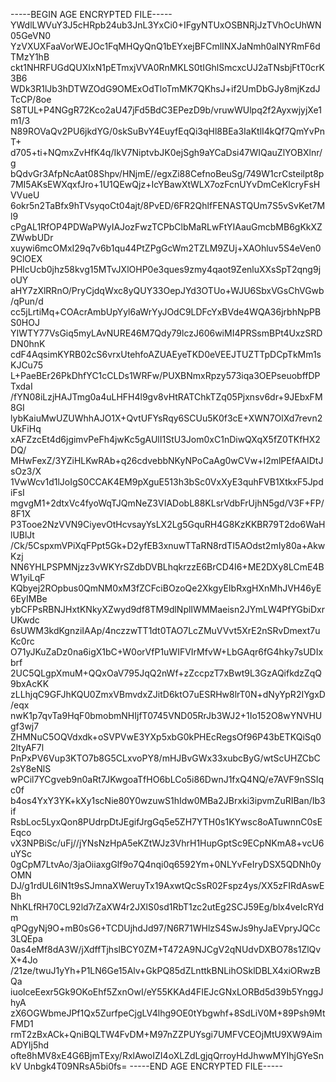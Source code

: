 -----BEGIN AGE ENCRYPTED FILE-----
YWdlLWVuY3J5cHRpb24ub3JnL3YxCi0+IFgyNTUxOSBNRjJzTVhOcUhWN05GeVN0
YzVXUXFaaVorWEJOc1FqMHQyQnQ1bEYxejBFCmlINXJaNmh0alNYRmF6dTMzY1hB
ckt1NHRFUGdQUXIxN1pETmxjVVA0RnMKLS0tIGhlSmcxcUJ2aTNsbjFtT0crK3B6
WDk3R1lJb3hDTWZOdG9OMExOdTloTmMK7QKhsJ+if2UmDbGJy8mjKzdJTcCP/8oe
S8TUL+P4NGgR72Kco2aU47jFd5BdC3EPezD9b/vruwWUlpq2f2AyxwjyjXe1m1/3
N89ROVaQv2PU6jkdYG/0skSuBvY4EuyfEqQi3qHl8BEa3IaKtlI4kQf7QmYvPnT+
d705+ti+NQmxZvHfK4q/IkV7NiptvbJK0ejSgh9aYCaDsi47WIQauZlYOBXlnr/g
bQdvGr3AfpNcAat08Shpv/HNjmE//egxZi88CefnoBeuSg/749W1crCsteilpt8p
7MI5AKsEWXqxfJro+1U1QEwQjz+IcYBawXtWLX7ozFcnUYvDmCeKlcryFsHVVueU
6okr5n2TaBfx9hTVsyqoCt04ajt/8PvED/6FR2QhlfFENASTQUm7S5vSvKet7Ml9
cPgAL1RfOP4PDWaPWyIAJozFwzTCPbClbMaRLwFtYIAauGmcbMB6gKkXZZWwbUDr
xuywi6mcOMxI29q7v6b1qu44PtZPgGcWm2TZLM9ZUj+XAOhluv5S4eVen09ClOEX
PHlcUcb0jhz58kvg15MTvJXlOHP0e3ques9zmy4qaot9ZenluXXsSpT2qng9joUY
aHY7zXlRRnO/PryCjdqWxc8yQUY33OepJYd3OTUo+WJU6SbxVGsChVGwb/qPun/d
cc5jLrtiMq+COAcrAmbUpYyl6aWrYyJOdC9LDFcYxBVde4WQA36jrbhNpPBS0HOJ
YIWTY77VsGiq5myLAvNURE46M7Qdy79lczJ606wiMI4PRSsmBPt4UxzSRDDN0hnK
cdF4AqsimKYRB02cS6vrxUtehfoAZUAEyeTKD0eVEEJTUZTTpDCpTkMm1sKJCu75
L+PaeBEr26PkDhfYC1cCLDs1WRFw/PUXBNmxRpzy573iqa3OEPseuobffDPTxdaI
/fYN08iLzjHAJTmg0a4uLHFH4l9gv8vHtRATChkTZq05Pjxnsv6dr+9JEbxFM8GI
lybKaiuMwUZUWhhAJO1X+QvtUFYsRqy6SCUu5K0f3cE+XWN7OlXd7revn2UkFiHq
xAFZzcEt4d6jgimvPeFh4jwKc5gAUlI1StU3Jom0xC1nDiwQXqX5fZ0TKfHX2DQ/
MHwFexZ/3YZiHLKwRAb+q26cdvebbNKyNPoCaAg0wCVw+I2mlPEfAAIDtJsOz3/X
1VwWcv1d1lJoIgS0CCAK4EM9pXguE513h3bSc0VxXyE3quhFVB1XtkxF5JpdiFsI
mgvgM1+2dtxVc4fyoWqTJQmNeZ3VIADobL88KLsrVdbFrUjhN5gd/V3F+FP/8F1X
P3Tooe2NzVVN9CiyevOtHcvsayYsLX2Lg5GquRH4G8KzKKBR79T2do6WaHlUBlJt
/Ck/5CspxmVPiXqFPpt5Gk+D2yfEB3xnuwTTaRN8rdTI5AOdst2mIy80a+AkwKzj
NN6YHLPSPMNjzz3vWKYrSZdbDVBLhqkrzzE6BrCD4I6+ME2DXy8LCmE4BW1yiLqF
KQbyej2ROpbus0QmNM0xM3fZCFciBOzoQe2XkgyEIbRxgHXnMhJVH46yE6EyIMBe
ybCFPsRBNJHxtKNkyXZwyd9df8TM9dlNplIWMMaeisn2JYmLW4PfYGbiDxrUKwdc
6sUWM3kdKgnziIAAp/4nczzwTT1dt0TAO7LcZMuVVvt5XrE2nSRvDmext7uKc0rc
O71yJKuZaDz0na6igX1bC+W0orVfP1uWIFVIrMfvW+LbGAqr6fG4hky7sUDIxbrf
2UC5QLgpXmuM+QQxOaV795JqQ2nWf+zZccpzT7xBwt9L3GzAQifkdzZqQ9bxAcKK
zLLhjqC9GFJhKQU0ZmxVBmvdxZJitD6ktO7uESRHw8lrT0N+dNyYpR2IYgxD/eqx
nwK1p7qvTa9HqF0bmobmNHIjfT0745VND05RrJb3WJ2+1Io152O8wYNVHUgf3wj7
ZHMNuC5OQVdxdk+oSVPVwE3YXp5xbG0kPHEcRegsOf96P43bETKQiSq02ltyAF7l
PnPxPV6Vup3KTO7b8G5CLxvoPY8/mHJBvGWx33xubcByG/wtScUHZCbC2sY8eNlS
wPCil7YCgveb9n0aRt7JKwgoaTfHO6bLCo5i86DwnJ1fxQ4NQ/e7AVF9nSSIqc0f
b4os4YxY3YK+kXy1scNie80Y0wzuwS1hIdw0MBa2JBrxki3ipvmZuRIBan/Ib3if
RsbLoc5LyxQon8PUdrpDtJEgifJrgGq5e5ZH7YTH0s1KYwsc8oATuwnnC0sEEqco
vX3NPBiSc/uFj//jYNsNzHpA5eKZtWJz3VhrH1HupGptSc9ECpNKmA8+vcU6uYSc
0gCpM7LtvAo/3jaOiiaxgGlf9o7Q4nqi0q6592Ym+0NLYvFeIryDSX5QDNh0yOMN
DJ/g1rdUL6lN1t9sSJmnaXWeruyTx19AxwtQcSsR02Fspz4ys/XX5zFIRdAswEBh
NhKLfRH70CL92ld7rZaXW4r2JXlS0sd1RbT1zc2utEg2SCJ59Eg/blx4veIcRYdm
qPQgyNj9O+mB0sG6+TCDUjhdJd97/N6R71WHlzS4SwJs9hyJaEVpryJQCc3LQEpa
0as4eMf8dA3W/jXdffTjhslBCY0ZM+T472A9NJCgV2qNUdvDXBO78s1ZlQvX+4Jo
/21ze/twuJ1yYh+P1LN6Ge15Alv+GkPQ85dZLnttkBNLihOSklDBLX4xiORwzBQa
iuolceEexr5Gk9OKoEhf5ZxnOwI/eY55KKAd4FIEJcGNxLORBd5d39b5YnggJhyA
zX6OGWbmeJPf1Qx5ZurfpeCjgLV4lhg9OE0tYbgwhf+8SdLiV0M+89Psh9MtFMD1
rmT2zBxACk+QniBQLTW4FvDM+M97nZZPUYsgi7UMFVCEOjMtU9XW9AimADYIj5hd
ofte8hMV8xE4G6BjmTExy/RxlAwoIZI4oXLZdLgjqQrroyHdJhwwMYIhjGYeSnkV
Unbgk4T09NRsA5bi0fs=
-----END AGE ENCRYPTED FILE-----

